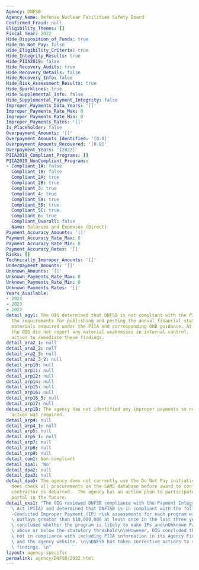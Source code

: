 ```yaml
---
Agency: DNFSB
Agency_Name: Defense Nuclear Facilities Safety Board
Confirmed_Fraud: null
Eligibility_Themes: []
Fiscal_Year: 2022
Hide_Disposition_of_Funds: true
Hide_Do_Not_Pay: false
Hide_Eligibility_Criteria: true
Hide_Integrity_Results: true
Hide_PIIA2019: false
Hide_Recovery_Audits: true
Hide_Recovery_Details: false
Hide_Recovery_Info: false
Hide_Risk_Assessment_Results: true
Hide_Sparklines: true
Hide_Supplemental_Info: false
Hide_Supplemental_Payment_Integrity: false
Improper_Payments_Data_Years: '[]'
Improper_Payments_Rate_Max: 0
Improper_Payments_Rate_Min: 0
Improper_Payments_Rates: '[]'
Is_Placeholder: false
Overpayment_Amounts: '[]'
Overpayment_Amounts_Identified: '[0.0]'
Overpayment_Amounts_Recovered: '[0.0]'
Overpayment_Years: '[2022]'
PIIA2019_Compliant_Programs: []
PIIA2019_NonCompliant_Programs:
- Compliant_1A: false
  Compliant_1B: false
  Compliant_2A: true
  Compliant_2B: true
  Compliant_3: true
  Compliant_4: true
  Compliant_5A: true
  Compliant_5B: true
  Compliant_5C: true
  Compliant_6: true
  Compliant_Overall: false
  Name: Salaries and Expenses (Direct)
Payment_Accuracy_Amounts: '[]'
Payment_Accuracy_Rate_Max: 0
Payment_Accuracy_Rate_Min: 0
Payment_Accuracy_Rates: '[]'
Risks: []
Technically_Improper_Amounts: '[]'
Underpayment_Amounts: '[]'
Unknown_Amounts: '[]'
Unknown_Payments_Rate_Max: 0
Unknown_Payments_Rate_Min: 0
Unknown_Payments_Rates: '[]'
Years_Available:
- 2024
- 2023
- 2022
detail_agy1: The OIG determined that DNFSB is not compliant with the PIIA only in
  the requirements for publishing and posting the annual financial statement and accompanying
  materials required under the PIIA and corresponding OMB guidance. At the same time,
  the OIG did not report any material weaknesses in internal control.  DNFSB has taken
  action to remediate these findings.
detail_ara2_1: null
detail_ara2_2: null
detail_ara2_3: null
detail_ara2_3_2: null
detail_arp10: null
detail_arp11: null
detail_arp12: null
detail_arp14: null
detail_arp15: null
detail_arp16: null
detail_arp16_5: null
detail_arp17: null
detail_arp18: The agency has not identified any improper payments so no additional
  action was required.
detail_arp4: null
detail_arp4_1: null
detail_arp5: null
detail_arp5_1: null
detail_arp7: null
detail_arp8: null
detail_arp9: null
detail_com1: Non-compliant
detail_dpa1: 'No'
detail_dpa2: null
detail_dpa3: null
detail_dpa5: The agency does not currently use the Do Not Pay initiative portal but
  does check all procurements on the SAMS database before award to confirm if the
  contractor is debarred.  The agency has an action plan to participate in the DNP
  portal in the future.
detail_exs1: "The OIG reviewed DNFSB compliance with the Payment Integrity Information\
  \ Act (PIIA) and determined that DNFISB is in compliant with the following:\n\n\
  -Conducted Improper Payment (IP) risk assessments for each program with\nannual\
  \ outlays greater than $10,000,000 at least once in the last three years\n-Adequately\
  \ concluded whether the program is likely to make IPs and\nUnknown Payments (UP)\
  \ above or below the statutory threshold\n\nHowever, OIG concluded that DNFSB is\
  \ not in compliance with including PIIA information in its Agency Financial Report\
  \ and the agency website. \n\nDNFSB has taken corrective actions to remediate these\
  \ findings. \n"
layout: agency-specific
permalink: agency/DNFSB/2022.html
---
```

